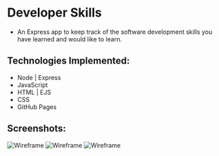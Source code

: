 # Developer Skills

* An Express app to keep track of the software development skills you have learned and would like to learn. 

## Technologies Implemented:

* Node | Express
* JavaScript
* HTML | EJS
* CSS
* GitHub Pages

## Screenshots:

![Wireframe](https://i.imgur.com/0RtN1NX.png)
![Wireframe](https://i.imgur.com/iz0ezeo.png)
![Wireframe](https://i.imgur.com/dQEdcQh.png)